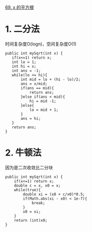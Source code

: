 [69. x 的平方根](https://leetcode-cn.com/problems/sqrtx/)
# 1. 二分法
时间复杂度O(logn)，空间复杂度O(1)
```
public int mySqrt(int x) {
   if(x<=1) return x;
   int lo = 1;
   int hi = x;
   int ans = -1;
   while(lo <= hi){
       int mid = lo + (hi - lo)/2;
       ans = x/mid;
       if(ans == mid){
           return ans;
       }else if(ans < mid){
           hi = mid -1;
       }else{
           lo = mid + 1;
       }
       ans = hi;
   }
   return ans;
}
```
# 2. 牛顿法
因为是二次收敛比二分块
```
public int mySqrt(int x) {
    if(x<=1) return x;
    double c = x, x0 = x;
    while(true){
        double xi = (x0 + c/x0)*0.5;
        if(Math.abs(xi - x0) < 1e-7){
            break;
        }
        x0 = xi;
    }
    return (int)x0;
}
```